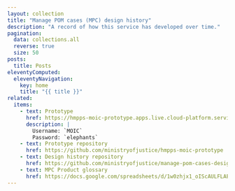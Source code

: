 ```yaml
---
layout: collection
title: "Manage POM cases (MPC) design history"
description: "A record of how this service has developed over time."
pagination:
  data: collections.all
  reverse: true
  size: 50
posts:
  title: Posts
eleventyComputed:
  eleventyNavigation:
    key: home
    title: "{{ title }}"
related:
  items:
    - text: Prototype
      href: https://hmpps-moic-prototype.apps.live.cloud-platform.service.justice.gov.uk/
      description: |
        Username: `MOIC`
        Password: `elephants`
    - text: Prototype repository
      href: https://github.com/ministryofjustice/hmpps-moic-prototype
    - text: Design history repository
      href: https://github.com/ministryofjustice/manage-pom-cases-design-history
    - text: MPC Product glossary
      href: https://docs.google.com/spreadsheets/d/1w0zhjx1_oIScAULFLAE4sEBVlXTRPl2wjMw44VrUcTc/edit?usp=sharing
---
```

